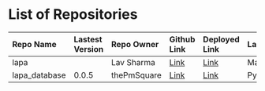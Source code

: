 # List of Repositories

| Repo Name     | Lastest Version | Repo Owner  | Github Link                                          | Deployed Link                                  | Language |
| :------------ | :-------------- | :---------- | :--------------------------------------------------- | :--------------------------------------------- | :------- |
| lapa          |                 | Lav Sharma  | [Link](https://github.com/lavvsharma/lapa)           | [Link](https://lavvsharma.github.io/lapa)      | Markdown |
| lapa_database | 0.0.5           | thePmSquare | [Link](https://github.com/thepmsquare/lapa_database) | [Link](https://pypi.org/project/lapa-database) | Python   |


